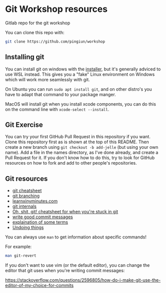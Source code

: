 # Git Workshop resources

Gitlab repo for the git workshop

You can clone this repo with:

```bash
git clone https://github.com/pingiun/workshop
```

## Installing git

You can install git on windows with the [installer](https://git-scm.com/download/win), but it's generally adviced to use WSL instead. This gives you a "fake" Linux environment on Windows which will work more seamlessly with git.

On Ubuntu you can run `sudo apt install git`, and on other distro's you have to adapt that command to your package manger.

MacOS will install git when you install xcode components, you can do this on the command line with `xcode-select --install`.


## Git Exercise

You can try your first GitHub Pull Request in this repository if you want. Clone this repository first as is shown at the top of this README. Then create a new branch using `git checkout -b add-jelle` (but using your own name). Add a file in the names directory, as I've done already, and create a Pull Request for it. If you don't know how to do this, try to look for GitHub resources on how to fork and add to other people's repositories.

## Git resources

- [git cheatsheet](https://about.gitlab.com/images/press/git-cheat-sheet.pdf)
- [git branching](https://learngitbranching.js.org)
- [learnxinyminutes.com](https://learnxinyminutes.com/docs/git/)
- [git internals](https://www.git-scm.com/book/en/v2/Git-Internals-Git-Objects)
- [Oh, shit, git! cheatsheet for when you're stuck in git](http://ohshitgit.com)
- [write good commit messages](https://chris.beams.io/posts/git-commit/)
- [explaination of some terms](https://help.github.com/en/articles/github-glossary)
- [Undoing things](https://git-scm.com/book/en/v2/Git-Basics-Undoing-Things)

You can always use `man` to get information about specific commands!

For example:

```bash
man git-revert
```

If you don't want to use vim (or the default editor), you can change the editor
that git uses when you're writing commit messages:

https://stackoverflow.com/questions/2596805/how-do-i-make-git-use-the-editor-of-my-choice-for-commits
